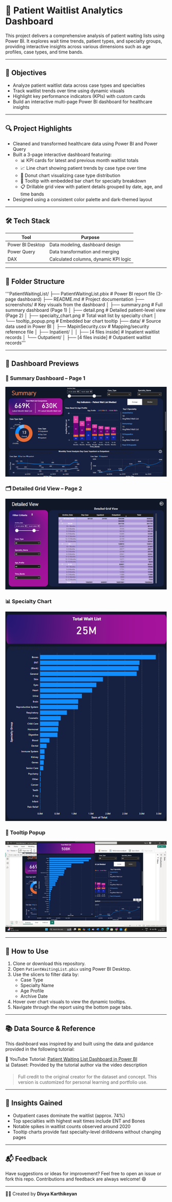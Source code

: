 # 🏥 Patient Waitlist Analytics Dashboard

This project delivers a comprehensive analysis of patient waiting lists using Power BI. It explores wait time trends, patient types, and specialty groups, providing interactive insights across various dimensions such as age profiles, case types, and time bands.

---

## 🎯 Objectives

- Analyze patient waitlist data across case types and specialties
- Track waitlist trends over time using dynamic visuals
- Highlight key performance indicators (KPIs) with custom cards
- Build an interactive multi-page Power BI dashboard for healthcare insights

---

## 🔍 Project Highlights

- Cleaned and transformed healthcare data using Power BI and Power Query
- Built a 3-page interactive dashboard featuring:
  - 📊 KPI cards for latest and previous month waitlist totals
  - 📈 Line chart showing patient trends by case type over time
  - 🍩 Donut chart visualizing case type distribution
  - 🧠 Tooltip with embedded bar chart for specialty breakdown
  - 📋 Drillable grid view with patient details grouped by date, age, and time bands
- Designed using a consistent color palette and dark-themed layout

---

## 🛠️ Tech Stack

| Tool              | Purpose                                      |
|-------------------|----------------------------------------------|
| Power BI Desktop  | Data modeling, dashboard design              |
| Power Query       | Data transformation and merging              |
| DAX               | Calculated columns, dynamic KPI logic        |

---

## 📂 Folder Structure

'''PatientWaitingList/
├── PatientWaitingList.pbix # Power BI report file (3-page dashboard)
├── README.md # Project documentation
├── screenshots/ # Key visuals from the dashboard
│ ├── summary.png # Full summary dashboard (Page 1)
│ ├── detail.png # Detailed patient-level view (Page 2)
│ ├── specialty_chart.png # Total wait list by specialty chart
│ └── tooltip_popup.png # Embedded bar chart tooltip
├── data/ # Source data used in Power BI
│ ├── MapinSecurity.csv # Mapping/security reference file
│ ├── Inpatient/
│ │ ├── [4 files inside] # Inpatient waitlist records
│ └── Outpatient/
│ ├── [4 files inside] # Outpatient waitlist records'''


---

## 📸 Dashboard Previews

### 📄 Summary Dashboard – Page 1  
![Summary](screenshots/summary.png)

### 🗂️ Detailed Grid View – Page 2  
![Detailed](screenshots/detail.png)

### 📊 Specialty Chart  
![Specialty](screenshots/specialty_chart.png)

### 🧠 Tooltip Popup  
![Tooltip](screenshots/tooltip_popup.png)

---

## 📌 How to Use

1. Clone or download this repository.
2. Open `PatientWaitingList.pbix` using Power BI Desktop.
3. Use the slicers to filter data by:
   - Case Type
   - Specialty Name
   - Age Profile
   - Archive Date
4. Hover over chart visuals to view the dynamic tooltips.
5. Navigate through the report using the bottom page tabs.

---

## 📚 Data Source & Reference

This dashboard was inspired by and built using the data and guidance provided in the following tutorial:

🎥 YouTube Tutorial: [Patient Waiting List Dashboard in Power BI](https://youtu.be/G8ikAJele_s?si=ypFT0UiBbgO4eK6P)  
📊 Dataset: Provided by the tutorial author via the video description

> Full credit to the original creator for the dataset and concept. This version is customized for personal learning and portfolio use.

---

## 🧠 Insights Gained

- Outpatient cases dominate the waitlist (approx. 74%)
- Top specialties with highest wait times include ENT and Bones
- Notable spikes in waitlist counts observed around 2020
- Tooltip charts provide fast specialty-level drilldowns without changing pages

---

## 📬 Feedback

Have suggestions or ideas for improvement? Feel free to open an issue or fork this repo. Contributions and feedback are always welcome! 😄

---

👩‍💻 Created by **Divya Karthikeyan**
